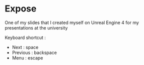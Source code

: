 # Expose
One of my slides that I created myself on Unreal Engine 4 for my presentations at the university

Keyboard shortcut :
- Next : space
- Previous : backspace
- Menu : escape
